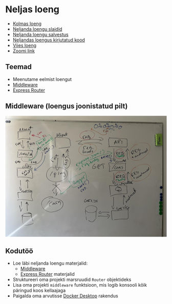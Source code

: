 # Neljas loeng

- [Kolmas loeng](../Lesson-03/README.md)
- [Neljanda loengu slaidid](Slides.md)
- [Neljanda loengu salvestus](https://youtu.be/YeKr6oa1cdY)
- [Neljandas loengus kirjutatud kood](https://github.com/HK-Mikrokraadid/Martti/tree/main/lessons/BE/04)
- [Viies loeng](../Lesson-05/README.md)
- [Zoomi link](https://zoom.us/j/94501316239?pwd=MUE3VGpMcVZOTmU3ZHRQRkFsUFYwQT09)

## Teemad

- Meenutame eelmist loengut
- [Middleware](../../../Subjects/Back-End-Frameworks/Topics/Middleware/README.md)
- [Express Router](../../../Subjects/Back-End-Frameworks/Topics/Routes/README.md)

## Middleware (loengus joonistatud pilt)

![Middleware](Middleware.jpg)

## Kodutöö

- Loe läbi neljanda loengu materjalid:
  - [Middleware](https://github.com/HK-Mikrokraadid/Veebiarendus/blob/main/Subjects/Back-End-Frameworks/Topics/Middleware/README.md)
  - [Express Router](https://github.com/HK-Mikrokraadid/Veebiarendus/blob/main/Subjects/Back-End-Frameworks/Topics/Routes/README.md) materjalid
- Struktureeri oma projekti marsruudid `Router` objektideks
- Lisa oma projekti `middleware` funktsioon, mis logib konsooli kõik päringud koos kellaajaga
- Paigalda oma arvutisse [Docker Desktop](https://www.docker.com/products/docker-desktop/) rakendus
